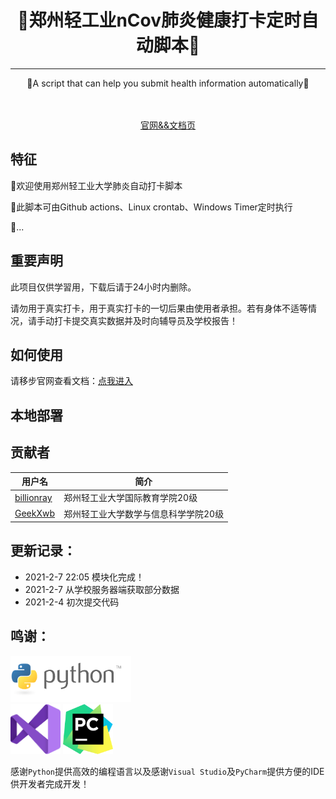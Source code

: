 <!-- div align=center><img style="width: 60%;" src="./images/title.png"></div>-->
<h1 align="center">🎉郑州轻工业nCov肺炎健康打卡定时自动脚本🎉</h1>
<hr />
<p align="center">🍺A script that can help you submit health information automatically🍺</p>
<div align="center">
<img src="https://img.shields.io/badge/Python-3.7-brightgreen" alt="">
<img src="https://img.shields.io/badge/Chrome-v88-green" alt="">
<a target="_blank" href="https://daka.xwwwb.com"><img src="https://img.shields.io/badge/Docs-latest-blueviolet" alt=""></a>
</div>
<br />
<div align="center"><a target="_blank" href="https://daka.xwwwb.com">官网&&文档页</a></div>
<h2>特征</h2>
<p>👏欢迎使用郑州轻工业大学肺炎自动打卡脚本</p>
<p>🎨此脚本可由Github actions、Linux crontab、Windows Timer定时执行</p>
<p>🍔...</p>

<h2>重要声明</h2>
此项目仅供学習用，下载后请于24小时内删除。

请勿用于真实打卡，用于真实打卡的一切后果由使用者承担。若有身体不适等情况，请手动打卡提交真实数据并及时向辅导员及学校报告！
<h2>如何使用</h2>
请移步官网查看文档：<a target="_blank" href="https://daka.xwwwb.com">点我进入</a>
<h2>本地部署</h2>
<h2>贡献者</h2>

| 用户名  | 简介 |
| - | - |
| [billionray](https://github.com/billionray) | 郑州轻工业大学国际教育学院20级 |
| [GeekXwb](https://github.com/GeekXwb) | 郑州轻工业大学数学与信息科学学院20级  |

<h2>更新记录：</h2>
<ul>
<li>2021-2-7 22:05 模块化完成！</li>
<li>2021-2-7 从学校服务器端获取部分数据</li>
<li>2021-2-4 初次提交代码</li>
</ul>
<h2>鸣谢：</h2>
<a href="https://www.python.org/"><img src="./images/python.png" alt="" height="74px"></a><br />
<a href="https://visualstudio.microsoft.com/zh-hans/vs/"><img src="./images/vs.png" alt="" height="80px"></a>
<a href="https://www.jetbrains.com/zh-cn/pycharm/"><img src="./images/icon-pycharm.png" alt="" height="80px"></a><br />

感谢`Python`提供高效的编程语言以及感谢`Visual Studio`及`PyCharm`提供方便的IDE供开发者完成开发！

